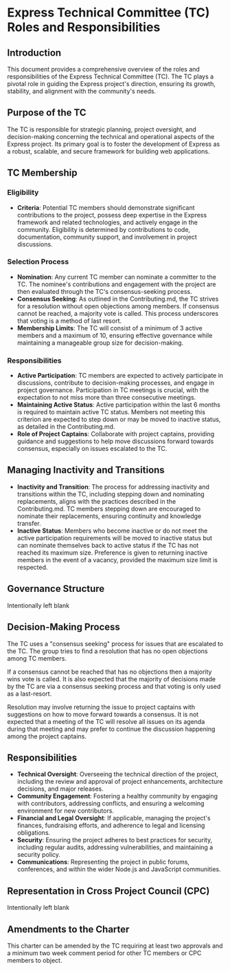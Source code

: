 # Express Technical Committee (TC) Roles and Responsibilities

## Introduction

This document provides a comprehensive overview of the roles and responsibilities of the Express Technical Committee (TC). The TC plays a pivotal role in guiding the Express project's direction, ensuring its growth, stability, and alignment with the community's needs.

## Purpose of the TC

The TC is responsible for strategic planning, project oversight, and decision-making concerning the technical and operational aspects of the Express project. Its primary goal is to foster the development of Express as a robust, scalable, and secure framework for building web applications.

## TC Membership

### Eligibility

- **Criteria**: Potential TC members should demonstrate significant contributions to the project, possess deep expertise in the Express framework and related technologies, and actively engage in the community. Eligibility is determined by contributions to code, documentation, community support, and involvement in project discussions.

### Selection Process

- **Nomination**: Any current TC member can nominate a committer to the TC. The nominee's contributions and engagement with the project are then evaluated through the TC's consensus-seeking process.
- **Consensus Seeking**: As outlined in the Contributing.md, the TC strives for a resolution without open objections among members. If consensus cannot be reached, a majority vote is called. This process underscores that voting is a method of last resort.
- **Membership Limits**: The TC will consist of a minimum of 3 active members and a maximum of 10, ensuring effective governance while maintaining a manageable group size for decision-making.

### Responsibilities

- **Active Participation**: TC members are expected to actively participate in discussions, contribute to decision-making processes, and engage in project governance. Participation in TC meetings is crucial, with the expectation to not miss more than three consecutive meetings.
- **Maintaining Active Status**: Active participation within the last 6 months is required to maintain active TC status. Members not meeting this criterion are expected to step down or may be moved to inactive status, as detailed in the Contributing.md.
- **Role of Project Captains**: Collaborate with project captains, providing guidance and suggestions to help move discussions forward towards consensus, especially on issues escalated to the TC.

## Managing Inactivity and Transitions

- **Inactivity and Transition**: The process for addressing inactivity and transitions within the TC, including stepping down and nominating replacements, aligns with the practices described in the Contributing.md. TC members stepping down are encouraged to nominate their replacements, ensuring continuity and knowledge transfer.
- **Inactive Status**: Members who become inactive or do not meet the active participation requirements will be moved to inactive status but can nominate themselves back to active status if the TC has not reached its maximum size. Preference is given to returning inactive members in the event of a vacancy, provided the maximum size limit is respected.

## Governance Structure

Intentionally left blank

## Decision-Making Process

The TC uses a "consensus seeking" process for issues that are escalated to the TC.
The group tries to find a resolution that has no open objections among TC members.

If a consensus cannot be reached that has no objections then a majority wins vote
is called. It is also expected that the majority of decisions made by the TC are via
a consensus seeking process and that voting is only used as a last-resort.

Resolution may involve returning the issue to project captains with suggestions on
how to move forward towards a consensus. It is not expected that a meeting of the TC
will resolve all issues on its agenda during that meeting and may prefer to continue
the discussion happening among the project captains.

## Responsibilities

- **Technical Oversight**: Overseeing the technical direction of the project, including the review and approval of project enhancements, architecture decisions, and major releases.
- **Community Engagement**: Fostering a healthy community by engaging with contributors, addressing conflicts, and ensuring a welcoming environment for new contributors.
- **Financial and Legal Oversight**: If applicable, managing the project's finances, fundraising efforts, and adherence to legal and licensing obligations.
- **Security**: Ensuring the project adheres to best practices for security, including regular audits, addressing vulnerabilities, and maintaining a security policy.
- **Communications**: Representing the project in public forums, conferences, and within the wider Node.js and JavaScript communities.

## Representation in Cross Project Council (CPC)

Intentionally left blank

## Amendments to the Charter

This charter can be amended by the TC requiring at least two approvals and a minimum two
week comment period for other TC members or CPC members to object.

